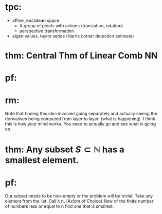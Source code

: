 # tpc:
* affine, euclidean space 
	* A group of points with actions (translation, rotation)
	* perspective transformation
* eigen values, taylor series (Harris corner detection estimate)


# thm: Central Thm of Linear Comb NN
# pf:
# rm: 
Note that finding this idea involved going separately and actually seeing the derivatives 
being computed from layer to layer. (what is happening).
I think this is how your mind works. You need to actually go and see what is going on.


# thm: Any subset $S \subset \mathbb{N}$ has a smallest element.
# pf: 
Our subset needs to be non-empty or the problem will be trivial.
Take any element from the list. Call it n. (Axiom of Choice)
Now of the finite number of numbers less or equal to n find one that is smallest.

